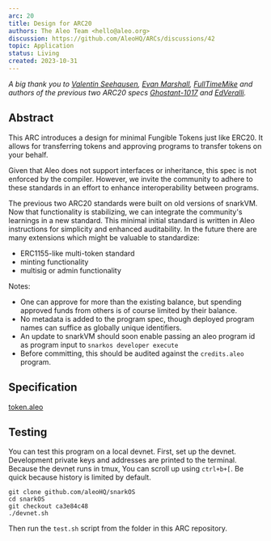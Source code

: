 ```yaml
---
arc: 20
title: Design for ARC20
authors: The Aleo Team <hello@aleo.org>
discussion: https://github.com/AleoHQ/ARCs/discussions/42
topic: Application
status: Living
created: 2023-10-31
---
```


*A big thank you to [Valentin Seehausen](https://github.com/Valentin-Seehausen), [Evan Marshall](https://github.com/evanmarshall), [FullTimeMike](https://github.com/fulltimemike) and authors of the previous two ARC20 specs [Ghostant-1017](https://github.com/ghostant-1017) and [EdVeralli](https://github.com/EdVeralli).*

## Abstract

This ARC introduces a design for minimal Fungible Tokens just like ERC20. It allows for transferring tokens and approving programs to transfer tokens on your behalf.

Given that Aleo does not support interfaces or inheritance, this spec is not enforced by the compiler. However, we invite the community to adhere to these standards in an effort to enhance interoperability between programs.

The previous two ARC20 standards were built on old versions of snarkVM. Now that functionality is stabilizing, we can integrate the community's learnings in a new standard. This minimal initial standard is written in Aleo instructions for simplicity and enhanced auditability. In the future there are many extensions which might be valuable to standardize:
- ERC1155-like multi-token standard
- minting functionality
- multisig or admin functionality

Notes:
- One can approve for more than the existing balance, but spending approved funds from others is of course limited by their balance.
- No metadata is added to the program spec, though deployed program names can suffice as globally unique identifiers.
- An update to snarkVM should soon enable passing an aleo program id as program input to `snarkos developer execute`
- Before committing, this should be audited against the `credits.aleo` program.

## Specification

[token.aleo](./token.aleo)

## Testing

You can test this program on a local devnet. First, set up the devnet. Development private keys and addresses are printed to the terminal. Because the devnet runs in tmux, You can scroll up using `ctrl+b+[`. Be quick because history is limited by default.

```
git clone github.com/aleoHQ/snarkOS
cd snarkOS
git checkout ca3e84c48
./devnet.sh
```

Then run the `test.sh` script from the folder in this ARC repository.
